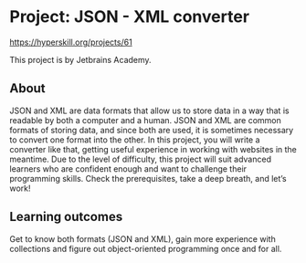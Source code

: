 # Project: JSON - XML converter
https://hyperskill.org/projects/61

This project is by Jetbrains Academy.

## About

JSON and XML are data formats that allow us to store data in a way that is readable by both a computer and a human. JSON
and XML are common formats of storing data, and since both are used, it is sometimes necessary to convert one format
into the other. In this project, you will write a converter like that, getting useful experience in working with
websites in the meantime. Due to the level of difficulty, this project will suit advanced learners who are confident
enough and want to challenge their programming skills. Check the prerequisites, take a deep breath, and let’s work!

## Learning outcomes

Get to know both formats (JSON and XML), gain more experience with collections and figure out object-oriented
programming once and for all.
